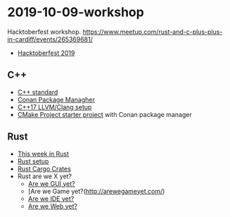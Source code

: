 # 2019-10-09-workshop
Hacktoberfest workshop. https://www.meetup.com/rust-and-c-plus-plus-in-cardiff/events/265369681/

- [Hacktoberfest 2019](https://hacktoberfest.digitalocean.com/)

## C++

- [C++ standard](https://isocpp.org/)
- [Conan Package Managher](https://conan.io/)
- [C++17 LLVM/Clang setup](./cpp_setup.md)
- [CMake Project starter project](./cpp_cmake_conan_setup.md) with Conan package manager

## Rust

- [This week in Rust](https://this-week-in-rust.org/)
- [Rust setup](https://www.rust-lang.org/)
- [Rust Cargo Crates](https://crates.io/)
- Rust are we X yet?
  - [Are we GUI yet?](https://areweguiyet.com/)
  - [Are we Game yet?(http://arewegameyet.com/)
  - [Are we IDE yet?](https://areweideyet.com/)
  - [Are we Web yet?](http://www.arewewebyet.org/)
  
